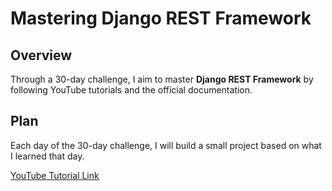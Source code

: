 # Mastering Django REST Framework

## Overview

Through a 30-day challenge, I aim to master **Django REST Framework** by following YouTube tutorials and the official documentation.

## Plan

Each day of the 30-day challenge, I will build a small project based on what I learned that day.

[YouTube Tutorial Link](https://youtu.be/c708Nf0cHrs?si=ak4I9xKebsE-s_1a)
